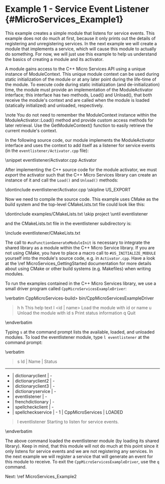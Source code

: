 Example 1 - Service Event Listener    {#MicroServices_Example1}
==================================

This example creates a simple module that listens for service events.
This example does not do much at first, because it only prints out the details
of registering and unregistering services. In the next example we will create
a module that implements a service, which will cause this module to actually
do something. For now, we will just use this example to help us understand the
basics of creating a module and its activator.

A module gains access to the C++ Micro Services API using a unique instance
of ModuleContext. This unique module context can be used during static
initialization of the module or at any later point during the life-time of the
module. To execute code during static initialization (and de-initialization)
time, the module must provide an implementation of the ModuleActivator interface;
this interface has two methods, Load() and Unload(), that both receive the
module's context and are called when the module is loaded (statically initialized)
and unloaded, respectively.

\note You do not need to remember the ModuleContext instance within the
ModuleActivator::Load() method and provide custom access methods for later
retrieval. Use the GetModuleContext() function to easily retrieve the current
module's context.

In the following source code, our module implements
the ModuleActivator interface and uses the context to add itself as a listener
for service events (in the `eventlistener/Activator.cpp` file):

\snippet eventlistener/Activator.cpp Activator

After implementing the C++ source code for the module activator, we must *export*
the activator such that the C++ Micro Services library can create an instance
of it and call the `Load()` and `Unload()` methods:

\dontinclude eventlistener/Activator.cpp
\skipline US_EXPORT

Now we need to compile the source code. This example uses CMake as the build
system and the top-level CMakeLists.txt file could look like this:

\dontinclude examples/CMakeLists.txt
\skip project
\until eventlistener

and the CMakeLists.txt file in the eventlistener subdirectory is:

\include eventlistener/CMakeLists.txt

The call to `#usFunctionGenerateModuleInit` is necessary to integrate the shared
library as a module within the C++ Micro Service library. If you are not using
CMake, you have to place a macro call to `#US_INITIALIZE_MODULE` yourself into the
module's source code, e.g. in `Activator.cpp`. Have a look at the
\ref MicroServices_GettingStarted documentation for more details about using CMake
or other build systems (e.g. Makefiles) when writing modules.

To run the examples contained in the C++ Micro Services library, we use a small
driver program called `CppMicroServicesExampleDriver`:

\verbatim
CppMicroServices-build> bin/CppMicroServicesExampleDriver
> h
h               This help text
l <id | name>   Load the module with id <id> or name <name>
u <id>          Unload the module with id <id>
s               Print status information
q               Quit
>
\endverbatim

Typing `s` at the command prompt lists the available, loaded, and unloaded modules.
To load the eventlistener module, type `l eventlistener` at the command prompt:

\verbatim
> s
Id | Name                 | Status
-----------------------------------
 - | dictionaryclient     | -
 - | dictionaryclient2    | -
 - | dictionaryclient3    | -
 - | dictionaryservice    | -
 - | eventlistener        | -
 - | frenchdictionary     | -
 - | spellcheckclient     | -
 - | spellcheckservice    | -
 1 | CppMicroServices     | LOADED
> l eventlistener
Starting to listen for service events.
>
\endverbatim

The above command loaded the eventlistener module (by loading its shared library).
Keep in mind, that this module will not do much at this point since it only
listens for service events and we are not registering any services. In the next
example we will register a service that will generate an event for this module to
receive. To exit the `CppMicroServicesExampleDriver`, use the `q` command.

Next: \ref MicroServices_Example2
